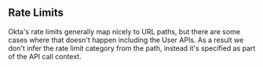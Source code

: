## Rate Limits
Okta's rate limits generally map nicely to URL paths, but there are some cases where that doesn't happen including the User APIs. As a result we don't infer the rate limit category from the path, instead it's specified as part of the API call context.